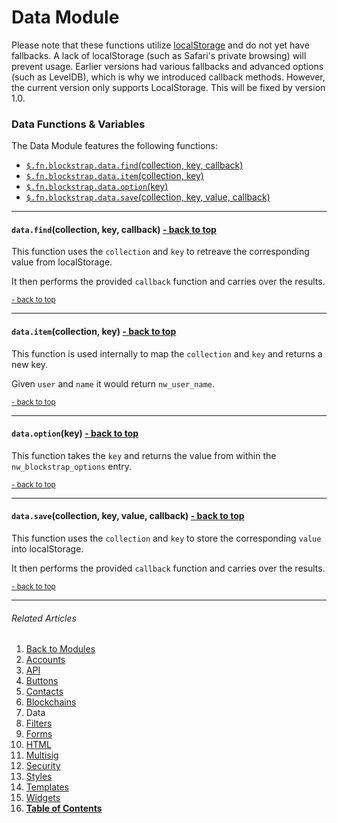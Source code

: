 Data Module <a name="docs_home"></a>
====================================

Please note that these functions utilize [localStorage](http://diveintohtml5.info/storage.html) and do not yet have fallbacks. A lack of localStorage (such as Safari's private browsing) will prevent usage. Earlier versions had various fallbacks and advanced options (such as LevelDB), which is why we introduced callback methods. However, the current version only supports LocalStorage. This will be fixed by version 1.0.

### Data Functions & Variables

The Data Module features the following functions:

* [`$.fn.blockstrap.data.find`(collection, key, callback)](#data_find)
* [`$.fn.blockstrap.data.item`(collection, key)](#data_item)
* [`$.fn.blockstrap.data.option`(key)](#data_option)
* [`$.fn.blockstrap.data.save`(collection, key, value, callback)](#data_save)

--------------------------------------------------------------------------------

#### `data.find`(collection, key, callback) <a name="data_find" class="pull-right" href="#docs_home"><i class="glyphicon glyphicon-upload"></i>- back to top</a>

This function uses the `collection` and `key` to retreave the corresponding value from localStorage. 

It then performs the provided `callback` function and carries over the results.

<a href="#docs_home"><small>- back to top</small></a>

--------------------------------------------------------------------------------

#### `data.item`(collection, key) <a name="data_item" class="pull-right" href="#docs_home"><i class="glyphicon glyphicon-upload"></i>- back to top</a>

This function is used internally to map the `collection` and `key` and returns a new key.

Given `user` and `name` it would return `nw_user_name`.

<a href="#docs_home"><small>- back to top</small></a>

--------------------------------------------------------------------------------

#### `data.option`(key) <a name="data_option" class="pull-right" href="#docs_home"><i class="glyphicon glyphicon-upload"></i>- back to top</a>

This function takes the `key` and returns the value from within the `nw_blockstrap_options` entry.

<a href="#docs_home"><small>- back to top</small></a>

--------------------------------------------------------------------------------

#### `data.save`(collection, key, value, callback) <a name="data_save" class="pull-right" href="#docs_home"><i class="glyphicon glyphicon-upload"></i>- back to top</a>

This function uses the `collection` and `key` to store the corresponding `value` into localStorage. 

It then performs the provided `callback` function and carries over the results.

<a href="#docs_home"><small>- back to top</small></a>

---

###### Related Articles

01. [Back to Modules](../../modules/)
02. [Accounts](../accounts/)
03. [API](../api/)
04. [Buttons](../buttons/)
05. [Contacts](../contacts/)
06. [Blockchains](../blockchains/)
07. Data
08. [Filters](../filters/)
09. [Forms](../forms/)
10. [HTML](../html/)
11. [Multisig](../multisig/)
12. [Security](../security/)
13. [Styles](../styles/)
14. [Templates](../templates/)
15. [Widgets](../widgets/)
16. [__Table of Contents__](../../../)
